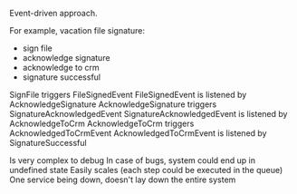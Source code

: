 Event-driven approach.

For example, vacation file signature:
- sign file
- acknowledge signature
- acknowledge to crm
- signature successful

SignFile triggers FileSignedEvent
FileSignedEvent is listened by AcknowledgeSignature
AcknowledgeSignature triggers SignatureAcknowledgedEvent
SignatureAcknowledgedEvent is listened by AcknowledgeToCrm
AcknowledgeToCrm triggers AcknowledgedToCrmEvent
AcknowledgedToCrmEvent is listened by SignatureSuccessful

Is very complex to debug
In case of bugs, system could end up in undefined state
Easily scales (each step could be executed in the queue)
One service being down, doesn't lay down the entire system
